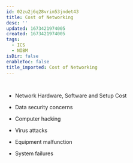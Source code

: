 ```yaml
---
id: 02zu2j6q28vrim53jndet43
title: Cost of Networking
desc: ''
updated: 1673421974005
created: 1673421974005
tags:
  - ICS
  - NIBM
isDir: false
enableToc: false
title_imported: Cost of Networking
---
```

 

-   Network Hardware, Software and Setup Cost

-   Data security concerns

-   Computer hacking

-   Virus attacks

-   Equipment malfunction

-   System failures
